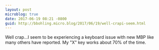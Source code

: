```yaml
---
layout: post
microblog: true
date: 2017-06-19 08:21 -0800
guid: http://bbohling.micro.blog/2017/06/19/well-crapi-seem.html
---
```

Well crap...I seem to be experiencing a keyboard issue with new MBP like many others have reported. My "X" key works about 70% of the time.
